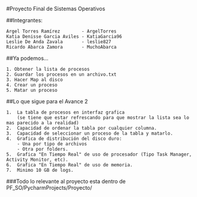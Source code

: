 #Proyecto Final de Sistemas Operativos

##Integrantes:
```
Argel Torres Ramírez        - ArgelTorres
Katia Denisse Garcia Aviles - KatiaGarcia96
Leslie De Anda Zavala       - leslie827
Ricardo Abarca Zamora       - MuchoAbarca
```
##Ya podemos...

```
1. Obtener la lista de procesos
2. Guardar los procesos en un archivo.txt
3. Hacer Map al disco
4. Crear un proceso
5. Matar un proceso
```

##Lo que sigue para el Avance 2

```
1.  La tabla de procesos en interfaz grafica 
    (se tiene que estar refrescando para que mostrar la lista sea lo mas parecido a la realidad)
2.  Capacidad de ordenar la tabla por cualquier columna.
3.  Capacidad de seleccionar un proceso de la tabla y matarlo.
4.  Grafica de distribución del disco duro:
    - Una por tipo de archivos
    - Otra por folders.
5.  Grafica "En Tiempo Real" de uso de procesador (Tipo Task Manager, Activity Monitor, etc).
6.  Grafica "En Tiempo Real" de uso de memoria.
7.  Minimo 10 GB de logs.
```

###Todo lo relevante al proyecto esta dentro de PF_SO/PycharmProjects/Proyecto/
